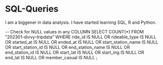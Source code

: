 # SQL-Queries
I am a biggener in data analysis.
I have started learning SQL, R and Python.

-- Check for NULL values in any COLUMN
SELECT COUNT(*) 
FROM "202301-divvy-tripdata"
WHERE ride_id IS NULL
	OR rideable_type IS NULL
	OR started_at IS NULL
	OR ended_at IS NULL
	OR start_station_name IS NULL
	OR start_station_id IS NULL
	OR end_station_name IS NULL
	OR end_station_id IS NULL
	OR start_lat IS NULL
	OR start_lng IS NULL
	OR end_lat IS NULL
	OR member_casual IS NULL ;
	


